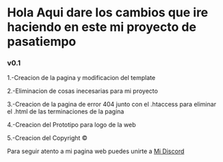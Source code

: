 # Hola Aqui dare los cambios que ire haciendo en este mi proyecto de pasatiempo

### v0.1

1.-Creacion de la pagina y modificacion del template

2.-Eliminacion de cosas inecesarias para mi proyecto

3.-Creacion de la pagina de error 404 junto con el .htaccess
 para eliminar el .html de las terminaciones de la pagina
 
4.-Creacion del Prototipo para logo de la web

5.-Creacion del Copyright © 

Para seguir atento a mi pagina web puedes unirte a [Mi Discord]([url](https://discord.gg/XwwgMZEyWu))
